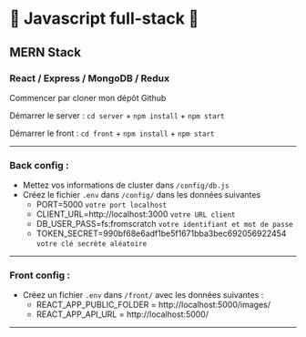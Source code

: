
# 🚀 Javascript full-stack 🚀
## MERN Stack
### React / Express / MongoDB / Redux

Commencer par cloner mon dépôt Github

Démarrer le server : `cd server` + `npm install` + `npm start`

Démarrer le front : `cd front` + `npm install` + `npm start`

_____________________________

### Back config :

* Mettez vos informations de cluster dans `/config/db.js`
* Créez le fichier `.env` dans `/config/` dans les données suivantes
   - PORT=5000 `votre port localhost`
   - CLIENT_URL=http://localhost:3000 `votre URL client`
   - DB_USER_PASS=fs:fromscratch `votre identifiant et mot de passe`
   - TOKEN_SECRET=990bf68e6adf1be5f1671bba3bec692056922454 `votre clé secrète aléatoire`
_________________________
  
### Front config : 
* Créez un fichier `.env` dans `/front/` avec les données suivantes :
   - REACT_APP_PUBLIC_FOLDER = http://localhost:5000/images/
   - REACT_APP_API_URL = http://localhost:5000/
_____________________________

